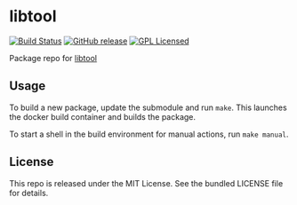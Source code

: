 libtool
==========

[![Build Status](https://img.shields.io/circleci/project/amylum/libtool/master.svg)](https://circleci.com/gh/amylum/libtool)
[![GitHub release](https://img.shields.io/github/release/amylum/libtool.svg)](https://github.com/amylum/libtool/releases)
[![GPL Licensed](http://img.shields.io/badge/license-GPL-green.svg)](https://tldrlegal.com/license/gnu-general-public-license-v3-(gpl-3))

Package repo for [libtool](http://www.gnu.org/software/libtool/)

## Usage

To build a new package, update the submodule and run `make`. This launches the docker build container and builds the package.

To start a shell in the build environment for manual actions, run `make manual`.

## License

This repo is released under the MIT License. See the bundled LICENSE file for details.


